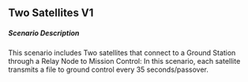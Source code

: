 ## Two Satellites V1
##### Scenario Description
This scenario includes Two satellites that connect to a Ground Station through a Relay Node to Mission Control: In this scenario, each satellite transmits a file to ground control every 35 seconds/passover.
